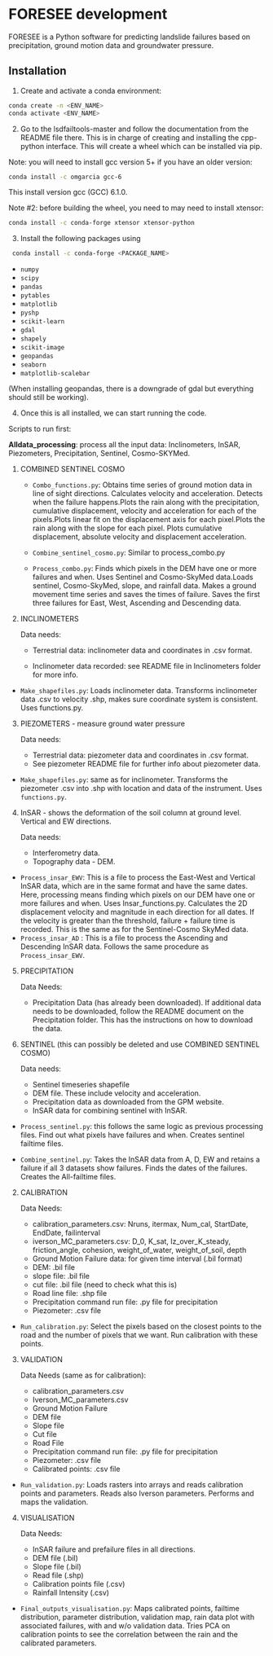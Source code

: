 # FORESEE development #

FORESEE is a Python software for predicting landslide failures based on precipitation, ground motion data and groundwater pressure.

## Installation ##
1. Create and activate a conda environment:

```bash
conda create -n <ENV_NAME>
conda activate <ENV_NAME>
```
2. Go to the lsdfailtools-master and follow the documentation from the README file there. This is in charge of creating and installing the cpp-python interface. This will create a wheel which can be installed via pip.

Note: you will need to install gcc version 5+ if you have an older version:

```bash
conda install -c omgarcia gcc-6
```
This install version gcc (GCC) 6.1.0.

Note #2: before building the wheel, you need to may need to install xtensor:
```bash
conda install -c conda-forge xtensor xtensor-python
```

3. Install the following packages using

```bash
 conda install -c conda-forge <PACKAGE_NAME>
 ```

* `numpy`
* `scipy `
* `pandas`
* `pytables`
* `matplotlib`
* `pyshp`
* `scikit-learn`
* `gdal`
* `shapely`
* `scikit-image`
* `geopandas`
* `seaborn`
* `matplotlib-scalebar`

(When installing geopandas, there is a downgrade of gdal but everything should still be working).

4. Once this is all installed, we can start running the code.

Scripts to run first:

**Alldata_processing**: process all the input data: Inclinometers, InSAR, Piezometers, Precipitation, Sentinel, Cosmo-SKYMed.

1. COMBINED SENTINEL COSMO

    * `Combo_functions.py`: Obtains time series of ground motion data in line of sight directions. Calculates velocity and acceleration. Detects when the failure happens.Plots the rain along with the precipitation, cumulative displacement, velocity and acceleration for each of the pixels.Plots linear fit on the displacement axis for each pixel.Plots the rain along with the slope for each pixel. Plots cumulative displacement, absolute velocity and displacement acceleration.

    * `Combine_sentinel_cosmo.py`: Similar to process_combo.py

    * `Process_combo.py`: Finds which pixels in the DEM have one or more failures and when. Uses Sentinel and Cosmo-SkyMed data.Loads sentinel, Cosmo-SkyMed, slope, and rainfall data. Makes a ground movement time series and saves the times of failure. Saves the first three failures for East, West, Ascending and Descending data.

2. INCLINOMETERS

    Data needs:
    * Terrestrial data: inclinometer data and coordinates in .csv format.

    * Inclinometer data recorded: see README file in Inclinometers folder for more info.

* `Make_shapefiles.py`: Loads inclinometer data. Transforms inclinometer data .csv to velocity .shp, makes sure coordinate system is consistent. Uses functions.py.

3. PIEZOMETERS - measure ground water pressure

     Data needs:

    * Terrestrial data: piezometer data and coordinates in .csv format.
    * See piezometer README file for further info about piezometer data.

* `Make_shapefiles.py`: same as for inclinometer. Transforms the piezometer .csv into .shp with location and data of the instrument. Uses `functions.py`.

4. InSAR - shows the deformation of the soil column at ground level. Vertical and EW directions.

      Data needs:

    * Interferometry data.
    * Topography data - DEM.  


* `Process_insar_EWV`: This is a file to process the East-West and Vertical InSAR data, which are in the same format and have the same dates. Here, processing means finding which pixels on our DEM have one or more failures and when. Uses Insar_functions.py. Calculates the 2D displacement velocity and magnitude in each direction for all dates. If the velocity is greater than the threshold, failure + failure time is recorded. This is the same as for the Sentinel-Cosmo SkyMed data.
* `Process_insar_AD` : This is a file to process the Ascending and Descending InSAR data. Follows the same procedure as `Process_insar_EWV`.

5. PRECIPITATION

      Data Needs:

    * Precipitation Data (has already been downloaded). If additional data needs to be downloaded, follow the README document on the Precipitation folder. This has the instructions on how to download the data.

6. SENTINEL (this can possibly be deleted and use COMBINED SENTINEL COSMO)

      Data needs:

    * Sentinel timeseries shapefile
    * DEM file. These include velocity and acceleration.
    * Precipitation data as downloaded from the GPM website.
    * InSAR data for combining sentinel with InSAR.

* `Process_sentinel.py`: this follows the same logic as previous processing files. Find out what pixels have failures and when. Creates sentinel failtime files.

* `Combine_sentinel.py`: Takes the InSAR data from A, D, EW and retains a failure if all 3 datasets show failures. Finds the dates of the failures. Creates the All-failtime files.

2. CALIBRATION

      Data Needs:

    * calibration_parameters.csv: Nruns, itermax, Num_cal, StartDate, EndDate, failinterval
    * iverson_MC_parameters.csv: D_0, K_sat, Iz_over_K_steady, friction_angle, cohesion, weight_of_water, weight_of_soil, depth
    * Ground Motion Failure data: for given time interval (.bil format)
    * DEM: .bil file
    * slope file: .bil file
    * cut file: .bil file (need to check what this is)
    * Road line file: .shp file
    * Precipitation command run file: .py file for precipitation
    * Piezometer: .csv file

* `Run_calibration.py`: Select the pixels based on the closest points to the road and the number of pixels that we want. Run calibration with these points.

3. VALIDATION

      Data Needs (same as for calibration):

    * calibration_parameters.csv
    * Iverson_MC_parameters.csv
    * Ground Motion Failure
    * DEM file
    * Slope file
    * Cut file
    * Road File
    * Precipitation command run file: .py file for precipitation
    * Piezometer: .csv file
    * Calibrated points: .csv file

* `Run_validation.py`: Loads rasters into arrays and reads calibration points and parameters. Reads also Iverson parameters. Performs and maps the validation.

4. VISUALISATION

      Data Needs:

    * InSAR failure and prefailure files in all directions.
    * DEM file (.bil)
    * Slope file (.bil)
    * Read file (.shp)
    * Calibration points file (.csv)
    * Rainfall Intensity (.csv)

* `Final_outputs_visualisation.py`: Maps calibrated points, failtime distribution, parameter distribution, validation map, rain data plot with associated failures, with and w/o validation data. Tries PCA on calibration points to see the correlation between the rain and the calibrated parameters.
